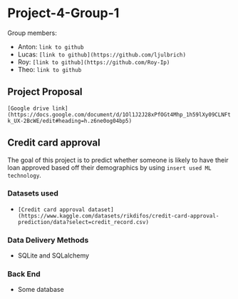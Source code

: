 # Project-4-Group-1

Group members:

* Anton: `link to github`
* Lucas: `[link to github](https://github.com/ljulbrich)`
* Roy: `[link to github](https://github.com/Roy-Ip)`
* Theo: `link to github`

## Project Proposal

`[Google drive link](https://docs.google.com/document/d/1Ol1J2J28xPfOGt4Mhp_1h59lXy09CLNFtk_UX-2BcWE/edit#heading=h.z6ne0og04bp5)`

## Credit card approval

The goal of this project is to predict whether someone is likely to have their loan approved based off their demographics by using `insert used ML technology`.

### Datasets used

* `[Credit card approval dataset](https://www.kaggle.com/datasets/rikdifos/credit-card-approval-prediction/data?select=credit_record.csv)`



### Data Delivery Methods

* SQLite and SQLalchemy

### Back End

* Some database
